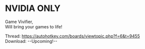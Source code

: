 # NVIDIA ONLY

Game Vivifier,  
Will bring your games to life!

Thread: https://autohotkey.com/boards/viewtopic.php?f=6&t=9455  
Download: --Upcoming!--